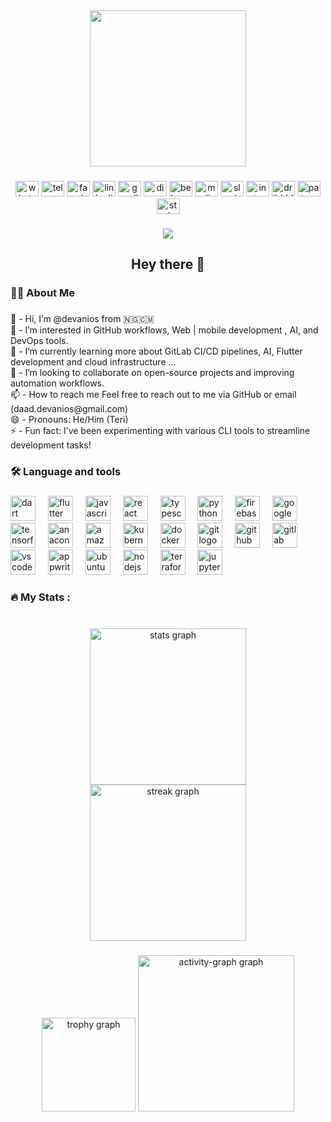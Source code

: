 <div align="center">
  <img height="250" src="https://nextgeninvent.com/wp-content/uploads/2023/06/blog-image-2.png"  />
</div>

###

<div align="center">
  <img src="https://raw.githubusercontent.com/maurodesouza/profile-readme-generator/master/src/assets/icons/social/whatsapp/default.svg" width="37" height="25" alt="whatsapp logo"  />
  <img src="https://raw.githubusercontent.com/maurodesouza/profile-readme-generator/master/src/assets/icons/social/telegram/default.svg" width="37" height="25" alt="telegram logo"  />
  <img src="https://raw.githubusercontent.com/maurodesouza/profile-readme-generator/master/src/assets/icons/social/facebook/default.svg" width="37" height="25" alt="facebook logo"  />
  <img src="https://raw.githubusercontent.com/maurodesouza/profile-readme-generator/master/src/assets/icons/social/linkedin/default.svg" width="37" height="25" alt="linkedin logo"  />
  <img src="https://raw.githubusercontent.com/maurodesouza/profile-readme-generator/master/src/assets/icons/social/gmail/default.svg" width="37" height="25" alt="gmail logo"  />
  <img src="https://raw.githubusercontent.com/maurodesouza/profile-readme-generator/master/src/assets/icons/social/discord/default.svg" width="37" height="25" alt="discord logo"  />
  <img src="https://raw.githubusercontent.com/maurodesouza/profile-readme-generator/master/src/assets/icons/social/behance/default.svg" width="37" height="25" alt="behance logo"  />
  <img src="https://raw.githubusercontent.com/maurodesouza/profile-readme-generator/master/src/assets/icons/social/medium/default.svg" width="37" height="25" alt="medium logo"  />
  <img src="https://raw.githubusercontent.com/maurodesouza/profile-readme-generator/master/src/assets/icons/social/slack/default.svg" width="37" height="25" alt="slack logo"  />
  <img src="https://raw.githubusercontent.com/maurodesouza/profile-readme-generator/master/src/assets/icons/social/instagram/default.svg" width="37" height="25" alt="instagram logo"  />
  <img src="https://raw.githubusercontent.com/maurodesouza/profile-readme-generator/master/src/assets/icons/social/dribbble/default.svg" width="37" height="25" alt="dribbble logo"  />
  <img src="https://raw.githubusercontent.com/maurodesouza/profile-readme-generator/master/src/assets/icons/social/patreon/default.svg" width="37" height="25" alt="patreon logo"  />
  <img src="https://raw.githubusercontent.com/maurodesouza/profile-readme-generator/master/src/assets/icons/social/stackoverflow/default.svg" width="37" height="25" alt="stackoverflow logo"  />
</div>

###

<div align="center">
  <img src="https://visitor-badge.laobi.icu/badge?page_id=devanios.devanios&"  />
</div>

###

<h2 align="center">Hey there 👋</h2>

###

<h3 align="left">👩‍💻  About Me</h3>

###

<p align="left">👋 - Hi, I’m @devanios from 🇳🇬🇨🇲<br>👀 - I’m interested in GitHub workflows, Web | mobile development , AI, and DevOps tools.<br>🌱 - I’m currently learning more about GitLab CI/CD pipelines, AI, Flutter development and cloud infrastructure ...<br>💞️ - I’m looking to collaborate on open-source projects and improving automation workflows.<br>📫 - How to reach me Feel free to reach out to me via GitHub or email (daad.devanios@gmail.com)<br>😄 - Pronouns: He/Him (Teri)<br>⚡ - Fun fact: I’ve been experimenting with various CLI tools to streamline development tasks!</p>

###

<h3 align="left">🛠 Language and tools</h3>

###

<div align="left">
  <img src="https://cdn.jsdelivr.net/gh/devicons/devicon/icons/dart/dart-original.svg" height="40" alt="dart logo"  />
  <img width="12" />
  <img src="https://cdn.jsdelivr.net/gh/devicons/devicon/icons/flutter/flutter-original.svg" height="40" alt="flutter logo"  />
  <img width="12" />
  <img src="https://cdn.jsdelivr.net/gh/devicons/devicon/icons/javascript/javascript-original.svg" height="40" alt="javascript logo"  />
  <img width="12" />
  <img src="https://cdn.jsdelivr.net/gh/devicons/devicon/icons/react/react-original.svg" height="40" alt="react logo"  />
  <img width="12" />
  <img src="https://cdn.jsdelivr.net/gh/devicons/devicon/icons/typescript/typescript-original.svg" height="40" alt="typescript logo"  />
  <img width="12" />
  <img src="https://cdn.jsdelivr.net/gh/devicons/devicon/icons/python/python-original.svg" height="40" alt="python logo"  />
  <img width="12" />
  <img src="https://cdn.jsdelivr.net/gh/devicons/devicon/icons/firebase/firebase-plain.svg" height="40" alt="firebase logo"  />
  <img width="12" />
  <img src="https://cdn.jsdelivr.net/gh/devicons/devicon/icons/googlecloud/googlecloud-original.svg" height="40" alt="googlecloud logo"  />
  <img width="12" />
  <img src="https://cdn.jsdelivr.net/gh/devicons/devicon/icons/tensorflow/tensorflow-original.svg" height="40" alt="tensorflow logo"  />
  <img width="12" />
  <img src="https://cdn.jsdelivr.net/gh/devicons/devicon/icons/anaconda/anaconda-original.svg" height="40" alt="anaconda logo"  />
  <img width="12" />
  <img src="https://cdn.jsdelivr.net/gh/devicons/devicon/icons/amazonwebservices/amazonwebservices-line-wordmark.svg" height="40" alt="amazonwebservices logo"  />
  <img width="12" />
  <img src="https://cdn.jsdelivr.net/gh/devicons/devicon/icons/kubernetes/kubernetes-plain.svg" height="40" alt="kubernetes logo"  />
  <img width="12" />
  <img src="https://cdn.jsdelivr.net/gh/devicons/devicon/icons/docker/docker-plain-wordmark.svg" height="40" alt="docker logo"  />
  <img width="12" />
  <img src="https://cdn.jsdelivr.net/gh/devicons/devicon/icons/git/git-original.svg" height="40" alt="git logo"  />
  <img width="12" />
  <img src="https://cdn.jsdelivr.net/gh/devicons/devicon/icons/github/github-original.svg" height="40" alt="github logo"  />
  <img width="12" />
  <img src="https://cdn.jsdelivr.net/gh/devicons/devicon/icons/gitlab/gitlab-original.svg" height="40" alt="gitlab logo"  />
  <img width="12" />
  <img src="https://cdn.jsdelivr.net/gh/devicons/devicon/icons/vscode/vscode-original.svg" height="40" alt="vscode logo"  />
  <img width="12" />
  <img src="https://cdn.jsdelivr.net/gh/devicons/devicon/icons/appwrite/appwrite-original.svg" height="40" alt="appwrite logo"  />
  <img width="12" />
  <img src="https://cdn.jsdelivr.net/gh/devicons/devicon/icons/ubuntu/ubuntu-plain.svg" height="40" alt="ubuntu logo"  />
  <img width="12" />
  <img src="https://cdn.jsdelivr.net/gh/devicons/devicon/icons/nodejs/nodejs-original.svg" height="40" alt="nodejs logo"  />
  <img width="12" />
  <img src="https://cdn.jsdelivr.net/gh/devicons/devicon/icons/terraform/terraform-original.svg" height="40" alt="terraform logo"  />
  <img width="12" />
  <img src="https://cdn.jsdelivr.net/gh/devicons/devicon/icons/jupyter/jupyter-original.svg" height="40" alt="jupyter logo"  />
</div>

###

<h3 align="left">🔥   My Stats :</h3>

###

<br clear="both">

<div align="center">
  <img src="https://github-readme-stats.vercel.app/api?username=devanios&hide_title=false&hide_rank=false&show_icons=true&include_all_commits=true&count_private=true&disable_animations=false&theme=default&locale=en&hide_border=true&order=1" height="250" alt="stats graph" /> <br>
  <img src="https://streak-stats.demolab.com?user=devanios&locale=en&mode=daily&theme=default&hide_border=true&border_radius=5&order=3" height="250" alt="streak graph"  />
</div>

###

<div align="center">
  <img src="https://github-profile-trophy.vercel.app?username=devanios&theme=discord&column=-1&row=1&margin-w=8&margin-h=8&no-bg=false&no-frame=false&order=4" height="150" alt="trophy graph"  />
  <img src="https://github-readme-activity-graph.vercel.app/graph?username=devanios&radius=16&theme=react&area=true&order=5" height="250" alt="activity-graph graph"  />
</div>

###
